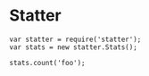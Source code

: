 # Statter

```
var statter = require('statter');
var stats = new statter.Stats();
```

```
stats.count('foo');
```
